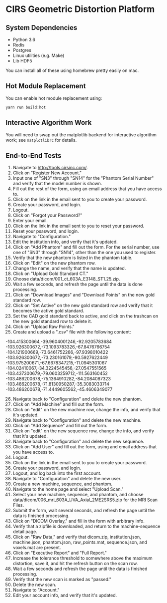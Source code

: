 # CIRS Geometric Distortion Platform

## System Dependencies

- Python 3.6
- Redis
- Postgres
- Linux utilities (e.g. Make)
- Lib HDF5

You can install all of these using homebrew pretty easily on mac.

## Hot Module Replacement

You can enable hot module replacement using:

    yarn run build:hot

## Interactive Algorithm Work

You will need to swap out the matplotlib backend for interactive algorithm
work; see `matplotlibrc` for details.

## End-to-End Tests

1. Navigate to http://tools.cirsinc.com/.
2. Click on "Register New Account."
3. Input one of "SN3" through "SN14" for the "Phantom Serial Number" and verify that the model number is shown.
4. Fill out the rest of the form, using an email address that you have access to.
5. Click on the link in the email sent to you to create your password.
6. Create your password, and login.
7. Logout.
8. Click on "Forgot your Password?"
9. Enter your email.
10. Click on the link in the email sent to you to reset your password.
11. Reset your psasword, and login.
12. Navigate to "Configuration."
13. Edit the institution info, and verify that it's updated.
14. Click on "Add Phantom" and fill out the form. For the serial number, use one of "SN3" through "SN14", other than the one you used to register.
15. Verify that the new phantom is listed in the phantom table.
16. Click on "Edit" on the new phantom row.
17. Change the name, and verify that the name is updated.
18. Click on "Upload Gold Standard CT."
19. Choose data/dicom/001_ct_603A_E3148_ST1.25.zip.
20. Wait a few seconds, and refresh the page until the data is done processing.
21. Click on "Download Images" and "Download Points" on the new gold standard row.
22. Click on "Set Active" on the new gold standard row and verify that it becomes the active gold standard.
23. Set the CAD gold standard back to active, and click on the trashcan on the new gold standard row to delete it.
24. Click on "Upload Raw Points."
25. Create and upload a ".csv" file with the following content:

-104.415300664,-39.9604001246,-92.9205783684
-103.926300672,-73.1093783326,-67.8476766754
-104.121900669,-73.6461752266,-97.9398010422
-103.926300672,-73.230161079,-90.5927622449
-103.975200671,-67.6678347215,-11.0945301067
-104.02410067,-34.3224545456,-27.0547551565
-103.437300679,-79.0603259712,-111.563160452
-103.486200678,-75.1364910282,-84.2084087323
-103.486200678,-71.8130950287,-35.3083033714
-103.486200678,-71.4449605562,-45.4606349077

26. Navigate back to "Configuration" and delete the new phantom.
27. Click on "Add Machine" and fill out the form.
28. Click on "edit" on the new machine row, change the info, and verify that it's updated.
29. Navigate back to "Configuration" and delete the new machine.
30. Click on "Add Sequence" and fill out the form.
31. Click on "edit" on the new sequence row, change the info, and verify that it's updated.
32. Navigate back to "Configuration" and delete the new sequence.
33. Click on "Add User" and fill out the form, using and email address that you have access to.
34. Logout.
35. Click on the link in the email sent to you to create your password.
36. Create your password, and login.
37. Logout, and log back into the first account.
38. Navigate to "Configuration" and delete the new user.
39. Create a new machine, sequence, and phantom.
40. Navigate to the home page and select "Upload Scan."
41. Select your new machine, sequence, and phantom, and choose data/dicom/006_mri_603A_UVA_Axial_2ME2SRS5.zip for the MRI Scan Files.
42. Submit the form, wait several seconds, and refresh the page until the data is finished processing.
43. Click on "DICOM Overlay," and fill in the form with arbitrary info.
44. Verify that a zipfile is downloaded, and return to the machine-sequence detail page.
45. Click on "Raw Data," and verify that dicom.zip, institution.json, machine.json, phantom.json, raw_points.mat, sequence.json, and voxels.mat are present.
46. Click on "Executive Report" and "Full Report."
47. Increase the tolerance threshold to somewhere above the maximum distortion, save it, and hit the refresh button on the scan row.
48. Wait a few seconds and refresh the page until the data is finished processing.
49. Verify that the new scan is marked as "passed."
50. Delete the new scan.
51. Navigate to "Account."
52. Edit your account info, and verify that it's updated.
